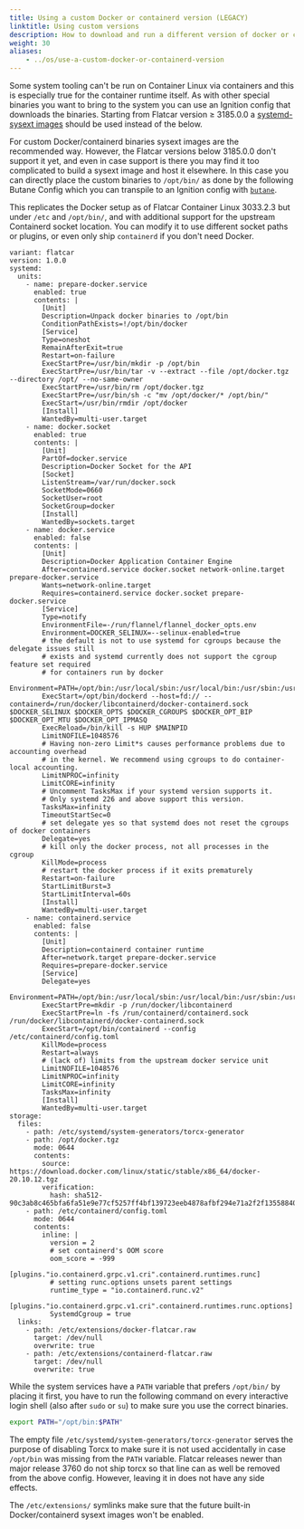 ```yaml
---
title: Using a custom Docker or containerd version (LEGACY)
linktitle: Using custom versions
description: How to download and run a different version of docker or containerd than the one shipped by Flatcar.
weight: 30
aliases:
    - ../os/use-a-custom-docker-or-containerd-version
---
```


Some system tooling can't be run on Container Linux via containers and this is especially true for the container runtime itself.
As with other special binaries you want to bring to the system you can use an Ignition config that downloads the binaries.
Starting from Flatcar version ≥ 3185.0.0 a [systemd-sysext images](../provisioning/sysext/) should be used instead of the below.

For custom Docker/containerd binaries sysext images are the recommended way.
However, the Flatcar versions below 3185.0.0 don't support it yet, and even in case support is there you may find it too complicated to build a sysext image and host it elsewhere.
In this case you can directly place the custom binaries to `/opt/bin/` as done by the following Butane Config which you can transpile to an Ignition config with [`butane`](../provisioning/config-transpiler/).

This replicates the Docker setup as of Flatcar Container Linux 3033.2.3 but under `/etc` and `/opt/bin/`, and with additional support for the upstream Containerd socket location.
You can modify it to use different socket paths or plugins, or even only ship `containerd` if you don't need Docker.

```
variant: flatcar
version: 1.0.0
systemd:
  units:
    - name: prepare-docker.service
      enabled: true
      contents: |
        [Unit]
        Description=Unpack docker binaries to /opt/bin
        ConditionPathExists=!/opt/bin/docker
        [Service]
        Type=oneshot
        RemainAfterExit=true
        Restart=on-failure
        ExecStartPre=/usr/bin/mkdir -p /opt/bin
        ExecStartPre=/usr/bin/tar -v --extract --file /opt/docker.tgz --directory /opt/ --no-same-owner
        ExecStartPre=/usr/bin/rm /opt/docker.tgz
        ExecStartPre=/usr/bin/sh -c "mv /opt/docker/* /opt/bin/"
        ExecStart=/usr/bin/rmdir /opt/docker
        [Install]
        WantedBy=multi-user.target
    - name: docker.socket
      enabled: true
      contents: |
        [Unit]
        PartOf=docker.service
        Description=Docker Socket for the API
        [Socket]
        ListenStream=/var/run/docker.sock
        SocketMode=0660
        SocketUser=root
        SocketGroup=docker
        [Install]
        WantedBy=sockets.target
    - name: docker.service
      enabled: false
      contents: |
        [Unit]
        Description=Docker Application Container Engine
        After=containerd.service docker.socket network-online.target prepare-docker.service
        Wants=network-online.target
        Requires=containerd.service docker.socket prepare-docker.service
        [Service]
        Type=notify
        EnvironmentFile=-/run/flannel/flannel_docker_opts.env
        Environment=DOCKER_SELINUX=--selinux-enabled=true
        # the default is not to use systemd for cgroups because the delegate issues still
        # exists and systemd currently does not support the cgroup feature set required
        # for containers run by docker
        Environment=PATH=/opt/bin:/usr/local/sbin:/usr/local/bin:/usr/sbin:/usr/bin
        ExecStart=/opt/bin/dockerd --host=fd:// --containerd=/run/docker/libcontainerd/docker-containerd.sock $DOCKER_SELINUX $DOCKER_OPTS $DOCKER_CGROUPS $DOCKER_OPT_BIP $DOCKER_OPT_MTU $DOCKER_OPT_IPMASQ
        ExecReload=/bin/kill -s HUP $MAINPID
        LimitNOFILE=1048576
        # Having non-zero Limit*s causes performance problems due to accounting overhead
        # in the kernel. We recommend using cgroups to do container-local accounting.
        LimitNPROC=infinity
        LimitCORE=infinity
        # Uncomment TasksMax if your systemd version supports it.
        # Only systemd 226 and above support this version.
        TasksMax=infinity
        TimeoutStartSec=0
        # set delegate yes so that systemd does not reset the cgroups of docker containers
        Delegate=yes
        # kill only the docker process, not all processes in the cgroup
        KillMode=process
        # restart the docker process if it exits prematurely
        Restart=on-failure
        StartLimitBurst=3
        StartLimitInterval=60s
        [Install]
        WantedBy=multi-user.target
    - name: containerd.service
      enabled: false
      contents: |
        [Unit]
        Description=containerd container runtime
        After=network.target prepare-docker.service
        Requires=prepare-docker.service
        [Service]
        Delegate=yes
        Environment=PATH=/opt/bin:/usr/local/sbin:/usr/local/bin:/usr/sbin:/usr/bin
        ExecStartPre=mkdir -p /run/docker/libcontainerd
        ExecStartPre=ln -fs /run/containerd/containerd.sock /run/docker/libcontainerd/docker-containerd.sock
        ExecStart=/opt/bin/containerd --config /etc/containerd/config.toml
        KillMode=process
        Restart=always
        # (lack of) limits from the upstream docker service unit
        LimitNOFILE=1048576
        LimitNPROC=infinity
        LimitCORE=infinity
        TasksMax=infinity
        [Install]
        WantedBy=multi-user.target
storage:
  files:
    - path: /etc/systemd/system-generators/torcx-generator
    - path: /opt/docker.tgz
      mode: 0644
      contents:
        source: https://download.docker.com/linux/static/stable/x86_64/docker-20.10.12.tgz
        verification:
          hash: sha512-90c3ab8c465bfa6fa51e9e77cf5257ff4bf139723eeb4878afbf294e71a2f2f13558840708e392ff24f8b8853c519938013d4dff8d50b17d66ca0eeb6a1b3c1a
    - path: /etc/containerd/config.toml
      mode: 0644
      contents:
        inline: |
          version = 2
          # set containerd's OOM score
          oom_score = -999
          [plugins."io.containerd.grpc.v1.cri".containerd.runtimes.runc]
          # setting runc.options unsets parent settings
          runtime_type = "io.containerd.runc.v2"
          [plugins."io.containerd.grpc.v1.cri".containerd.runtimes.runc.options]
          SystemdCgroup = true
  links:
    - path: /etc/extensions/docker-flatcar.raw
      target: /dev/null
      overwrite: true
    - path: /etc/extensions/containerd-flatcar.raw
      target: /dev/null
      overwrite: true
```

While the system services have a `PATH` variable that prefers `/opt/bin/` by placing it first, you have to run the following command on every interactive login shell (also after `sudo` or `su`) to make sure you use the correct binaries.

```sh
export PATH="/opt/bin:$PATH"
```

The empty file `/etc/systemd/system-generators/torcx-generator` serves the purpose of disabling Torcx to make sure it is not used accidentally in case `/opt/bin` was missing from the `PATH` variable.
Flatcar releases newer than major release 3760 do not ship torcx so that line can as well be removed from the above config.
However, leaving it in does not have any side effects.

The `/etc/extensions/` symlinks make sure that the future built-in Docker/containerd sysext images won't be enabled.
